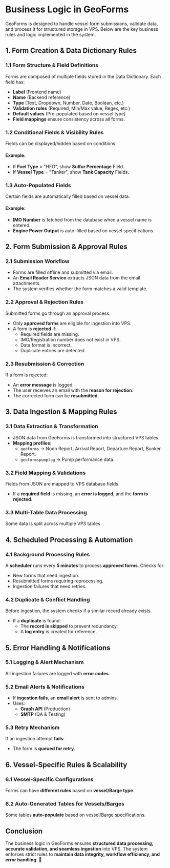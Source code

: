 # Business Logic in GeoForms

GeoForms is designed to handle vessel form submissions, validate data, and process it for structured storage in VPS. Below are the key business rules and logic implemented in the system.

## 1. Form Creation & Data Dictionary Rules

### 1.1 Form Structure & Field Definitions
Forms are composed of multiple fields stored in the Data Dictionary.
Each field has:
- **Label** (Frontend name)
- **Name** (Backend reference)
- **Type** (Text, Dropdown, Number, Date, Boolean, etc.)
- **Validation rules** (Required, Min/Max value, Regex, etc.)
- **Default values** (Pre-populated based on vessel type)
- **Field mappings** ensure consistency across all forms.

### 1.2 Conditional Fields & Visibility Rules
Fields can be displayed/hidden based on conditions.
#### Example:
- If **Fuel Type** = "HFO", show **Sulfur Percentage** Field.
- If **Vessel Type** = "Tanker", show **Tank Capacity** Fields.

### 1.3 Auto-Populated Fields
Certain fields are automatically filled based on vessel data.
#### Example:
- **IMO Number** is fetched from the database when a vessel name is entered.
- **Engine Power Output** is auto-filled based on vessel specifications.

## 2. Form Submission & Approval Rules

### 2.1 Submission Workflow
- Forms are filled offline and submitted via email.
- An **Email Reader Service** extracts JSON data from the email attachments.
- The system verifies whether the form matches a valid template.

### 2.2 Approval & Rejection Rules
Submitted forms go through an approval process.
- Only **approved forms** are eligible for ingestion into VPS.
- A form is **rejected** if:
  - Required fields are missing.
  - IMO/Registration number does not exist in VPS.
  - Data format is incorrect.
  - Duplicate entries are detected.

### 2.3 Resubmission & Correction
If a form is rejected:
- An **error message** is logged.
- The user receives an email with the **reason for rejection**.
- The corrected form can be **resubmitted**.

## 3. Data Ingestion & Mapping Rules

### 3.1 Data Extraction & Transformation
- JSON data from GeoForms is transformed into structured VPS tables.
- **Mapping profiles:**
  - `geoforms` → Noon Report, Arrival Report, Departure Report, Bunker Report.
  - `geoformspumplog` → Pump performance data.

### 3.2 Field Mapping & Validations
Fields from JSON are mapped to VPS database fields.

- If a **required field** is missing, an **error is logged**, and the **form is rejected**.

### 3.3 Multi-Table Data Processing
Some data is split across multiple VPS tables

## 4. Scheduled Processing & Automation

### 4.1 Background Processing Rules
A **scheduler** runs every **5 minutes** to process **approved forms**.
Checks for:
- New forms that need ingestion.
- Resubmitted forms requiring reprocessing.
- Ingestion failures that need retries.

### 4.2 Duplicate & Conflict Handling
Before ingestion, the system checks if a similar record already exists.
- If a **duplicate** is found:
  - The **record is skipped** to prevent redundancy.
  - A **log entry** is created for reference.

## 5. Error Handling & Notifications
### 5.1 Logging & Alert Mechanism
All ingestion failures are logged with **error codes**.

### 5.2 Email Alerts & Notifications
- If **ingestion fails**, an **email alert** is sent to admins.
- Uses:
  - **Graph API** (Production)
  - **SMTP** (QA & Testing)

### 5.3 Retry Mechanism
If an ingestion attempt **fails**:
- The form is **queued for retry**.


## 6. Vessel-Specific Rules & Scalability

### 6.1 Vessel-Specific Configurations
Forms can have **different rules** based on **vessel/Barge type**.


### 6.2 Auto-Generated Tables for Vessels/Barges
Some tables **auto-populate** based on vessel/Barge specifications.

  



## Conclusion
The business logic in GeoForms ensures **structured data processing, accurate validation, and seamless ingestion** into VPS. The system enforces strict rules to **maintain data integrity, workflow efficiency, and error handling**. 🚀

